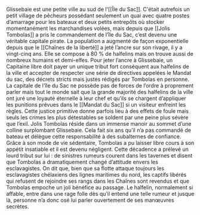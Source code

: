 Glissebaie est une petite ville au sud de l'[[Île du Sac]].
C'était autrefois un petit village de pêcheurs possédant seulement un quai avec quatre postes d’amarrage pour les bateaux et deux petits entrepôts où stocker momentanément les marchandises volées, mais depuis que [[Jolis Tombolas]] a pris le commandement de l’île du Sac, c’est devenu une véritable capitale pirate. La population a augmenté de façon exponentielle depuis que le [[Chaînes de la liberté]] a jeté l’ancre sur son rivage, il y a vingt-cinq ans.
Elle se compose à 80 % de halfelins mais on trouve aussi de nombreux humains et demi-elfes. Pour jeter l’ancre à Glissebaie, un Capitaine libre doit payer un unique tribut fort conséquent aux halfelins de la ville et accepter de respecter une série de directives appelées le Mandat du sac, des décrets stricts mais justes rédigés par Tombolas en personne.
La capitale de l’île du Sac ne possède pas de forces de l’ordre à proprement parler mais tout le monde sait que la grande majorité des halfelins de la ville ont juré une loyauté éternelle à leur chef et qu’ils se chargent d’appliquer les punitions prévues dans le [[Mandat du Sac]] si un visiteur enfreint les règles. Cette justice primitive donne parfois lieu à des effets de foule mais seuls les crimes les plus détestables se soldent par une peine plus sévère que l’exil.
Jolis Tombolas réside dans un immense manoir au sommet d’une colline surplombant Glissebaie.
Cela fait six ans qu’il n’a pas commandé de bateau et délègue cette responsabilité à des subalternes de confiance. Grâce à son mode de vie sédentaire, Tombolas a pu laisser libre cours à son appétit insatiable et il est devenu négligent. Cette décadence a prélevé un lourd tribut sur lui : de sinistres rumeurs courent dans les tavernes
et disent que Tombolas a dramatiquement changé d’attitude envers les esclavagistes. On dit que, bien que sa flotte attaque toujours les esclavagistes chélaxiens des lignes maritimes du nord, les captifs libérés qui refusent de rejoindre ses rangs dans les Chaînes sont revendus et que Tombolas empoche un joli bénéfice au passage. Le halfelin, normalement si affable, entre dans une rage folle dès qu’il entend une telle rumeur et jusque là, personne n’a donc osé lui parler ouvertement de ses manœuvres secrètes.